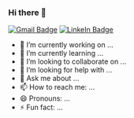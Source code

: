 ### Hi there 👋

[![Gmail Badge](https://img.shields.io/badge/Gmail-d14836?style=for-the-badge&logo=Gmail&logoColor=white&link=mailto:ghaarib01@gmail.com)](mailto:ghaarib01@gmail.com)
[![LinkeIn Badge](https://img.shields.io/badge/LinkedIn-0077B5?style=for-the-badge&logo=linkedin&logoColor=white&link=https://www.linkedin.com/in/alisherianvar/)](https://www.linkedin.com/in/alisherianvar/)

- 🔭 I’m currently working on ...
- 🌱 I’m currently learning ...
- 👯 I’m looking to collaborate on ...
- 🤔 I’m looking for help with ...
- 💬 Ask me about ...
- 📫 How to reach me: ...
- 😄 Pronouns: ...
- ⚡ Fun fact: ...

<!--
**ghuraba01/ghuraba01** is a ✨ _special_ ✨ repository because its `README.md` (this file) appears on your GitHub profile.

Here are some ideas to get you started:

- 🔭 I’m currently working on ...
- 🌱 I’m currently learning ...
- 👯 I’m looking to collaborate on ...
- 🤔 I’m looking for help with ...
- 💬 Ask me about ...
- 📫 How to reach me: ...
- 😄 Pronouns: ...
- ⚡ Fun fact: ...
-->
